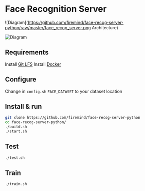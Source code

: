# Face Recognition Server

![Diagram](https://github.com/firemind/face-recog-server-python/raw/master/face_recog_server.png Architecture)

![Diagram](https://github.com/firemind/face-recog-server-python/raw/master/SVM_fitting_time.png.png "SVM Fitting Times")

## Requirements
Install [Git LFS](https://git-lfs.github.com/)
Install [Docker](https://www.docker.com/community-edition)

## Configure

Change in `config.sh` `FACE_DATASET` to your dataset location

## Install & run

```bash
git clone https://github.com/firemind/face-recog-server-python
cd face-recog-server-python/
./build.sh
./start.sh
```

## Test

```bash
./test.sh
```

## Train

```bash
./train.sh
```
